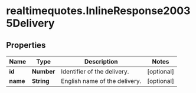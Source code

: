 # realtimequotes.InlineResponse20035Delivery

## Properties

Name | Type | Description | Notes
------------ | ------------- | ------------- | -------------
**id** | **Number** | Identifier of the delivery. | [optional] 
**name** | **String** | English name of the delivery. | [optional] 



